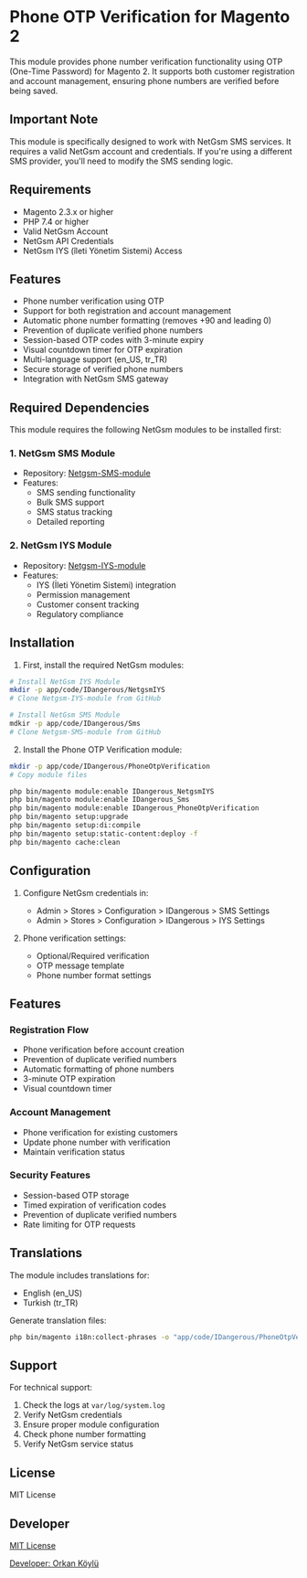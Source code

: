 # Phone OTP Verification for Magento 2

This module provides phone number verification functionality using OTP (One-Time Password) for Magento 2. It supports both customer registration and account management, ensuring phone numbers are verified before being saved.

## Important Note

This module is specifically designed to work with NetGsm SMS services. It requires a valid NetGsm account and credentials. If you're using a different SMS provider, you'll need to modify the SMS sending logic.

## Requirements

* Magento 2.3.x or higher
* PHP 7.4 or higher
* Valid NetGsm Account
* NetGsm API Credentials
* NetGsm IYS (îleti Yönetim Sistemi) Access

## Features

* Phone number verification using OTP
* Support for both registration and account management
* Automatic phone number formatting (removes +90 and leading 0)
* Prevention of duplicate verified phone numbers
* Session-based OTP codes with 3-minute expiry
* Visual countdown timer for OTP expiration
* Multi-language support (en_US, tr_TR)
* Secure storage of verified phone numbers
* Integration with NetGsm SMS gateway

## Required Dependencies

This module requires the following NetGsm modules to be installed first:

### 1. NetGsm SMS Module
* Repository: [Netgsm-SMS-module](https://github.com/orkank/Netgsm-SMS-module)
* Features:
  * SMS sending functionality
  * Bulk SMS support
  * SMS status tracking
  * Detailed reporting

### 2. NetGsm IYS Module
* Repository: [Netgsm-IYS-module](https://github.com/orkank/Netgsm-IYS-module)
* Features:
  * IYS (İleti Yönetim Sistemi) integration
  * Permission management
  * Customer consent tracking
  * Regulatory compliance

## Installation

1. First, install the required NetGsm modules:

```bash
# Install NetGsm IYS Module
mkdir -p app/code/IDangerous/NetgsmIYS
# Clone Netgsm-IYS-module from GitHub

# Install NetGsm SMS Module
mdkir -p app/code/IDangerous/Sms
# Clone Netgsm-SMS-module from GitHub
```

2. Install the Phone OTP Verification module:

```bash
mkdir -p app/code/IDangerous/PhoneOtpVerification
# Copy module files

php bin/magento module:enable IDangerous_NetgsmIYS
php bin/magento module:enable IDangerous_Sms
php bin/magento module:enable IDangerous_PhoneOtpVerification
php bin/magento setup:upgrade
php bin/magento setup:di:compile
php bin/magento setup:static-content:deploy -f
php bin/magento cache:clean
```

## Configuration

1. Configure NetGsm credentials in:
   * Admin > Stores > Configuration > IDangerous > SMS Settings
   * Admin > Stores > Configuration > IDangerous > IYS Settings

2. Phone verification settings:
   * Optional/Required verification
   * OTP message template
   * Phone number format settings

## Features

### Registration Flow
* Phone verification before account creation
* Prevention of duplicate verified numbers
* Automatic formatting of phone numbers
* 3-minute OTP expiration
* Visual countdown timer

### Account Management
* Phone verification for existing customers
* Update phone number with verification
* Maintain verification status

### Security Features
* Session-based OTP storage
* Timed expiration of verification codes
* Prevention of duplicate verified numbers
* Rate limiting for OTP requests

## Translations

The module includes translations for:
* English (en_US)
* Turkish (tr_TR)

Generate translation files:
```bash
php bin/magento i18n:collect-phrases -o "app/code/IDangerous/PhoneOtpVerification/i18n/dictionary.csv" app/code/IDangerous/PhoneOtpVerification
```

## Support

For technical support:
1. Check the logs at `var/log/system.log`
2. Verify NetGsm credentials
3. Ensure proper module configuration
4. Check phone number formatting
5. Verify NetGsm service status

## License

MIT License

## Developer

[MIT License](LICENSE.md)

[Developer: Orkan Köylü](orkan.koylu@gmail.com)